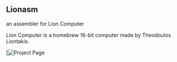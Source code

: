 Lionasm
-------

an assembler for Lion Computer




Lion Computer is a homebrew 16-bit computer made by Theodoulos Liontakis.


[![Project Page](http://users.sch.gr/tliontakis/index.php/my-projects/13-vhdl-cpu)
